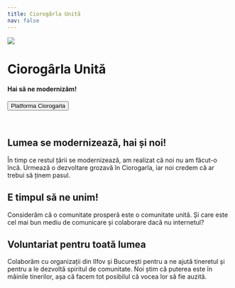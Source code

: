 ```yaml
---
title: Ciorogârla Unită
nav: false
---
```


![](/static/logo-512.png)

# Ciorogârla Unită

#### Hai să ne **modernizăm**!


<a href="https://app.ciorogarlaunita.eu.org">

<button>Platforma Ciorogarla</button>

</a>

<br/>

## Lumea se modernizează, **hai** și noi!

În timp ce restul țării se modernizează, am realizat că noi nu am făcut-o încă. 
Urmează o dezvoltare grozavă în Ciorogarla, iar noi credem că ar trebui să ținem pasul.

## E timpul să ne **unim**!

Considerăm că o comunitate prosperă este o comunitate unită. Și care este cel mai bun 
mediu de comunicare și colaborare dacă nu internetul?

## **Voluntariat** pentru toată lumea

Colaborăm cu organizații din Ilfov și București pentru a ne ajută tineretul și pentru
a le dezvoltă spiritul de comunitate. Noi știm că puterea este în mâinile tinerilor, așa
că facem tot posibilul că vocea lor să fie auzită.
